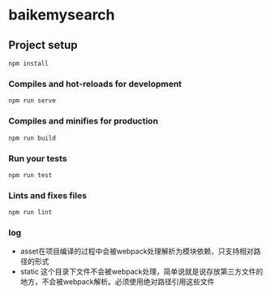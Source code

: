 # baikemysearch

## Project setup
```
npm install
```

### Compiles and hot-reloads for development
```
npm run serve
```

### Compiles and minifies for production
```
npm run build
```

### Run your tests
```
npm run test
```

### Lints and fixes files
```
npm run lint
```
### log
* asset在项目编译的过程中会被webpack处理解析为模块依赖，只支持相对路径的形式
* static 这个目录下文件不会被webpack处理，简单说就是说存放第三方文件的地方，不会被webpack解析。必须使用绝对路径引用这些文件